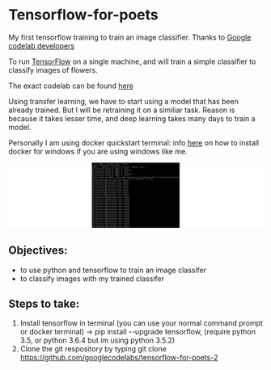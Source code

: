 # Tensorflow-for-poets

My first tensorflow training to train an image classifier. Thanks to [Google codelab developers](https://github.com/googlecodelabs)

To run [TensorFlow](https://www.tensorflow.org/) on a single machine, and will train a simple classifier to classify images of flowers.

The exact codelab can be found [here](https://codelabs.developers.google.com/codelabs/tensorflow-for-poets/#0)

Using transfer learning, we have to start using a model that has been already trained. 
But I will be retraining it on a similiar task.
Reason is because it takes lesser time, and deep learning takes many days to train a model. 

Personally I am using docker quickstart terminal: info [here](https://docs.docker.com/toolbox/toolbox_install_windows/)
on how to install docker for windows if you are using windows like me.

![](./gif1.gif)


## Objectives:
+ to use python and tensorflow to train an image classifer 
+ to classify images with my trained classifer 



## Steps to take:
1. Install tensorflow in terminal (you can use your normal command prompt or docker terminal) -> pip install --upgrade tensorflow, 
(require python 3.5, or python 3.6.4 but im using python 3.5.2)
2. Clone the git respository by typing 
git clone https://github.com/googlecodelabs/tensorflow-for-poets-2


